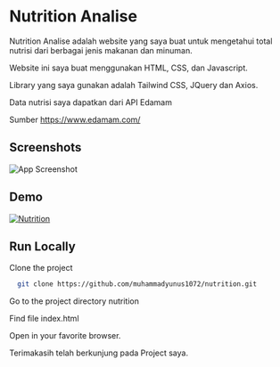
# Nutrition Analise

Nutrition Analise adalah website yang saya buat untuk mengetahui total nutrisi dari berbagai jenis makanan dan minuman.

Website ini saya buat menggunakan HTML, CSS, dan Javascript.

Library yang saya gunakan adalah Tailwind CSS, JQuery dan Axios.

Data nutrisi saya dapatkan dari API Edamam

Sumber https://www.edamam.com/


## Screenshots

![App Screenshot](https://apilaundry.arashiyunus.com/apisaya/public/img/Nutrition.png)


## Demo

[![Nutrition](https://img.shields.io/badge/Nutrition-42B36D?style=for-the-badge)](https://nutrition.arashiyunus.com/)


## Run Locally

Clone the project

```bash
  git clone https://github.com/muhammadyunus1072/nutrition.git
```

Go to the project directory nutrition

Find file index.html

Open in your favorite browser.

Terimakasih telah berkunjung pada Project saya.
